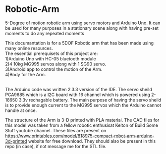# Robotic-Arm
5-Degree of motion robotic arm using servo motors and Arduino Uno. It can be used for many purposes in a stationary scene along with having pre-set moments to do any repeated moments
<br/>

This documantation is for a 5DOF Robotic arm that has been made using many online resources.<br />
The essential prerequisets of this project are:
<br/>
1)Arduino Uno with HC-05 bluetooth module<br/>
2)4 10kg MG995 servos along with 1 SG90 servo.<br/>
3)Android app to control the motion of the Arm.<br/>
4)Body for the Arm.<br/><br/>

The Arduino code was written 2.3.3 version of the IDE. The servo sheild PCA9685 which is a I2C board with 16 channel which is powered using 2-18650 3.3v rechagable battery. The main purpose of having the servo sheild is to provide enough current to the MG995 servos which the Arduino cannot handle at once.



The structure of the Arm is 3-D printed with PLA material.
The CAD files for this model was taken from a fellow robotic enthusisat Kelton of 
Build Some Stuff youtube channel. These files are present on https://www.printables.com/model/818975-compact-robot-arm-arduino-3d-printed website for free download. They should also be present in this repo (in case), if not message me for the STL file.
<br />
